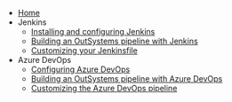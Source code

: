 * [Home](Home)
* Jenkins
  * [Installing and configuring Jenkins](Installing-and-configuring-Jenkins)
  * [Building an OutSystems pipeline with Jenkins](Building-an-OutSystems-pipeline-with-Jenkins)
  * [Customizing your Jenkinsfile](Customizing-your-Jenkinsfile)
* Azure DevOps
  * [Configuring Azure DevOps](Configuring-Azure-DevOps)
  * [Building an OutSystems pipeline with Azure DevOps](Building-an-OutSystems-pipeline-with-Azure-DevOps)
  * [Customizing the Azure DevOps pipeline](Customizing-the-Azure-DevOps-pipeline)
